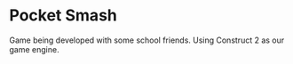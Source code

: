 **Pocket Smash**
==============

Game being developed with some school friends. Using Construct 2 as our game engine.
